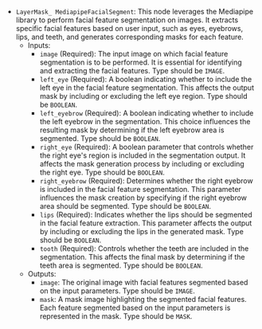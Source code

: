- `LayerMask_ MediapipeFacialSegment`: This node leverages the Mediapipe library to perform facial feature segmentation on images. It extracts specific facial features based on user input, such as eyes, eyebrows, lips, and teeth, and generates corresponding masks for each feature.
    - Inputs:
        - `image` (Required): The input image on which facial feature segmentation is to be performed. It is essential for identifying and extracting the facial features. Type should be `IMAGE`.
        - `left_eye` (Required): A boolean indicating whether to include the left eye in the facial feature segmentation. This affects the output mask by including or excluding the left eye region. Type should be `BOOLEAN`.
        - `left_eyebrow` (Required): A boolean indicating whether to include the left eyebrow in the segmentation. This choice influences the resulting mask by determining if the left eyebrow area is segmented. Type should be `BOOLEAN`.
        - `right_eye` (Required): A boolean parameter that controls whether the right eye's region is included in the segmentation output. It affects the mask generation process by including or excluding the right eye. Type should be `BOOLEAN`.
        - `right_eyebrow` (Required): Determines whether the right eyebrow is included in the facial feature segmentation. This parameter influences the mask creation by specifying if the right eyebrow area should be segmented. Type should be `BOOLEAN`.
        - `lips` (Required): Indicates whether the lips should be segmented in the facial feature extraction. This parameter affects the output by including or excluding the lips in the generated mask. Type should be `BOOLEAN`.
        - `tooth` (Required): Controls whether the teeth are included in the segmentation. This affects the final mask by determining if the teeth area is segmented. Type should be `BOOLEAN`.
    - Outputs:
        - `image`: The original image with facial features segmented based on the input parameters. Type should be `IMAGE`.
        - `mask`: A mask image highlighting the segmented facial features. Each feature segmented based on the input parameters is represented in the mask. Type should be `MASK`.

